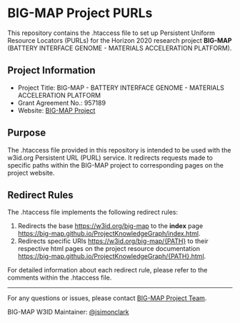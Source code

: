 # BIG-MAP Project PURLs

This repository contains the .htaccess file to set up Persistent Uniform Resource Locators (PURLs) for the Horizon 2020 research project **BIG-MAP** (BATTERY INTERFACE GENOME - MATERIALS ACCELERATION PLATFORM).

## Project Information

- Project Title: BIG-MAP - BATTERY INTERFACE GENOME - MATERIALS ACCELERATION PLATFORM
- Grant Agreement No.: 957189
- Website: [BIG-MAP Project](https://www.big-map.eu/)

## Purpose

The .htaccess file provided in this repository is intended to be used with the w3id.org Persistent URL (PURL) service. It redirects requests made to specific paths within the BIG-MAP project to corresponding pages on the project website.

## Redirect Rules

The .htaccess file implements the following redirect rules:

1. Redirects the base <https://w3id.org/big-map> to the **index** page <https://big-map.github.io/ProjectKnowledgeGraph/index.html>.
2. Redirects specific URIs <https://w3id.org/big-map/{PATH}> to their respective html pages on the project resource documentation <https://big-map.github.io/ProjectKnowledgeGraph/{PATH}.html>.

For detailed information about each redirect rule, please refer to the comments within the .htaccess file.

---

For any questions or issues, please contact [BIG-MAP Project Team](mailto:simon.clark@sintef.no).

BIG-MAP W3ID Maintainer: [@jsimonclark](https://github.com/jsimonclark)
